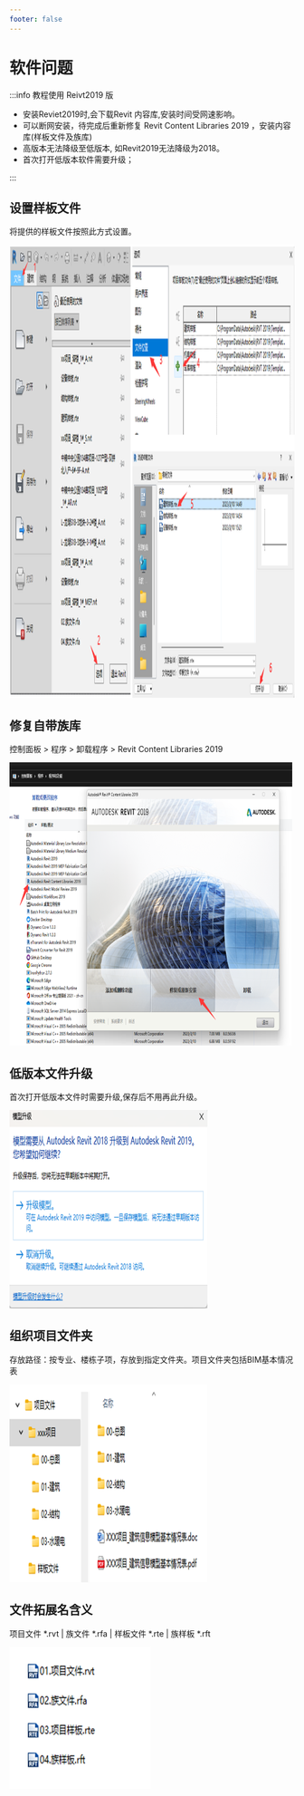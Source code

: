```yaml
---
footer: false
---
```


# 软件问题

:::info 教程使用 Reivt2019 版

- 安装Reviet2019时,会下载Revit 内容库,安装时间受网速影响。 
- 可以断网安装，待完成后重新修复 Revit Content Libraries 2019 ，安装内容库(样板文件及族库)
- 高版本无法降级至低版本, 如Revit2019无法降级为2018。
- 首次打开低版本软件需要升级；

:::

## 设置样板文件
将提供的样板文件按照此方式设置。

<img width = '800' height ='800' src ="./imgaes/Basic05.png"/>

##  修复自带族库

 控制面板 > 程序 >  卸载程序 > Revit Content Libraries 2019

<img width = '500' height ='500' src ="./imgaes/Basic01.png"/>

##  低版本文件升级
首次打开低版本文件时需要升级,保存后不用再此升级。

<img width = '350' height ='350' src ="./imgaes/Basic02.png"/>

## 组织项目文件夹
存放路径：按专业、楼栋子项，存放到指定文件夹。项目文件夹包括BIM基本情况表

<img width = '350' height ='350' src ="./imgaes/Basic04.png"/>

## 文件拓展名含义

项目文件 *.rvt  |  族文件   *.rfa  | 样板文件 *.rte  | 族样板   *.rft  

<img width = '250' height ='250' src ="./imgaes/Basic03.png"/>


